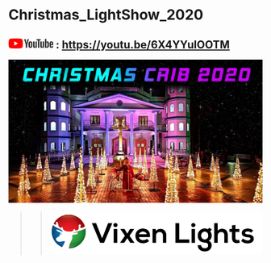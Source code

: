 # Christmas_LightShow_2020

## <img src="Images/Youtube.png" width="89" > : https://youtu.be/6X4YYulOOTM

<img src="Images/Thumbnail.jpg" width="650">

 >> <img src="Images/Vixen3_Logo.png" width="580">
